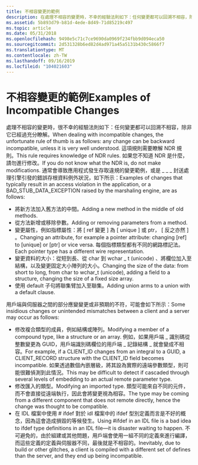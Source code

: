 ```yaml
---
title: 不相容變更的範例
description: 在處理不相容的變更時，不幸的經驗法則如下：任何變更都可以回溯不相容，除非它很清楚地瞭解。
ms.assetid: 5b893d79-b81d-4ede-8d49-71d85219c497
ms.topic: article
ms.date: 05/31/2018
ms.openlocfilehash: 9498e5c71c7ce9690da0969f234fbb9d094eca50
ms.sourcegitcommit: 2d531328b6ed82d4ad971a45a5131b430c5866f7
ms.translationtype: MT
ms.contentlocale: zh-TW
ms.lasthandoff: 09/16/2019
ms.locfileid: "104021603"
---
```

# <a name="examples-of-incompatible-changes"></a><span data-ttu-id="a310e-103">不相容變更的範例</span><span class="sxs-lookup"><span data-stu-id="a310e-103">Examples of Incompatible Changes</span></span>

<span data-ttu-id="a310e-104">處理不相容的變更時，很不幸的經驗法則如下：任何變更都可以回溯不相容，除非它已經過充分瞭解。</span><span class="sxs-lookup"><span data-stu-id="a310e-104">When dealing with incompatible changes, the unfortunate rule of thumb is as follows: any change can be backward incompatible, unless it is very well understood.</span></span> <span data-ttu-id="a310e-105">這項規則需要瞭解 NDR 規則。</span><span class="sxs-lookup"><span data-stu-id="a310e-105">This rule requires knowledge of NDR rules.</span></span> <span data-ttu-id="a310e-106">如果您不知道 NDR 是什麼，請勿進行修改。</span><span class="sxs-lookup"><span data-stu-id="a310e-106">If you do not know what the NDR is, do not make modifications.</span></span> <span data-ttu-id="a310e-107">通常會導致應用程式發生存取違規的變更範例，或是 \_ \_ \_ 封送處理引擎引發的錯誤存根資料例外狀況，如下所示：</span><span class="sxs-lookup"><span data-stu-id="a310e-107">Examples of changes that typically result in an access violation in the application, or a BAD\_STUB\_DATA\_EXCEPTION raised by the marshaling engine, are as follows:</span></span>

-   <span data-ttu-id="a310e-108">將新方法加入舊方法的中間。</span><span class="sxs-lookup"><span data-stu-id="a310e-108">Adding a new method in the middle of old methods.</span></span>
-   <span data-ttu-id="a310e-109">從方法新增或移除參數。</span><span class="sxs-lookup"><span data-stu-id="a310e-109">Adding or removing parameters from a method.</span></span>
-   <span data-ttu-id="a310e-110">變更屬性，例如指標屬性：將 \[ ref 變更 \] 為 \[ unique \] 或 ptr， \[ 反之亦然 \] 。</span><span class="sxs-lookup"><span data-stu-id="a310e-110">Changing an attribute, for example a pointer attribute: changing \[ref\] to \[unique\] or \[ptr\] or vice versa.</span></span> <span data-ttu-id="a310e-111">每個指標類型都有不同的網路標記法。</span><span class="sxs-lookup"><span data-stu-id="a310e-111">Each pointer type has a different wire representation.</span></span>
-   <span data-ttu-id="a310e-112">變更資料的大小：從短到長、從 char 到 wchar \_ t (unicode) 、將欄位加入至結構，以及變更固定大小陣列的大小。</span><span class="sxs-lookup"><span data-stu-id="a310e-112">Changing the size of the data: from short to long, from char to wchar\_t (unicode), adding a field to a structure, changing the size of a fixed size array.</span></span>
-   <span data-ttu-id="a310e-113">使用 default 子句將聯集臂加入至聯集。</span><span class="sxs-lookup"><span data-stu-id="a310e-113">Adding union arms to a union with a default clause.</span></span>

<span data-ttu-id="a310e-114">用戶端與伺服器之間的部分應變變更或非預期的不符，可能會如下所示：</span><span class="sxs-lookup"><span data-stu-id="a310e-114">Some insidious changes or unintended mismatches between a client and a server may occur as follows:</span></span>

-   <span data-ttu-id="a310e-115">修改複合類型的成員，例如結構或陣列。</span><span class="sxs-lookup"><span data-stu-id="a310e-115">Modifying a member of a compound type, like a structure or an array.</span></span> <span data-ttu-id="a310e-116">例如，如果用戶端 \_ 識別碼從整數變更為 GUID，用戶端識別碼欄位的用戶端 \_ 記錄結構 \_ 就會變成不相容。</span><span class="sxs-lookup"><span data-stu-id="a310e-116">For example, if a CLIENT\_ID changes from an integral to a GUID, a CLIENT\_RECORD structure with the CLIENT\_ID field becomes incompatible.</span></span> <span data-ttu-id="a310e-117">如果透過數個內嵌層級，將其設為實際的遠端參數類型，則可能很難偵測到此情況。</span><span class="sxs-lookup"><span data-stu-id="a310e-117">This may be difficult to detect if cascaded through several levels of embedding to an actual remote parameter type.</span></span>
-   <span data-ttu-id="a310e-118">修改匯入的類型。</span><span class="sxs-lookup"><span data-stu-id="a310e-118">Modifying an imported type.</span></span> <span data-ttu-id="a310e-119">類型可能來自不同的元件，而不會直接從遠端執行，因此會將變更視為相容。</span><span class="sxs-lookup"><span data-stu-id="a310e-119">The type may be coming from a different component that does not remote directly, hence the change was thought to be compatible.</span></span>
-   <span data-ttu-id="a310e-120">在 IDL 檔案中使用 \# ifdef 對於 idl 檔案中的 ifdef 型別定義而言是不好的概念，因為這會造成損毀的等候發生。</span><span class="sxs-lookup"><span data-stu-id="a310e-120">Using \#ifdef in an IDL file is a bad idea to ifdef type definitions in an IDL file—it is disaster waiting to happen.</span></span> <span data-ttu-id="a310e-121">不可避免的，由於組建或其他問題，用戶端會使用一組不同的定義來進行編譯，而這些定義的定義與伺服器不同，最後就是不相容的。</span><span class="sxs-lookup"><span data-stu-id="a310e-121">Inevitably, due to build or other glitches, a client is compiled with a different set of defines than the server, and they end up being incompatible.</span></span>

 

 




